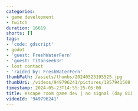 ```yaml
---
categories:
- game development
- twitch
duration: 16619
shorts: []
tags:
- 'code: gdscript'
- godot
- 'guest: FreshWaterFern'
- 'guest: Titanseek3r'
- lost contact
- 'raided by: FreshWaterFern'
thumbPath: /assets/thumbs/20240523195525.jpg
thumbUri: /videos/949796241/pictures/1857941508
timestamp: 2024-05-23T14:55:25-05:00
title: escape room game dev | no signal (day 81)
videoId: '949796241'
---
```

